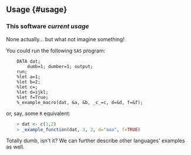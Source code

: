 ## Usage {#usage}

### This software *current usage* 

None actually... but what not imagine something!

You could run the following `SAS` program:
~~~sas
	DATA dat;
		dumb=1; dumber=1; output;
	run;
	%let a=1;
	%let b=2;
	%let c=;
	%let d=ijkl;
	%let f=True;
	%_example_macro(dat, &a, &b, _c_=c, d=&d, f=&f);
~~~

or, say, some `R` equivalent:
~~~r
	> dat <- c(1,2)
	> _example_function(dat, 3, 2, d="aaa", f=TRUE)
~~~

Totally dumb, isn't it? We can further describe other languages' examples as well.